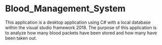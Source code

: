 # Blood_Management_System
This application is a desktop application using C# with a local database within the visual studio framework 2018.
The purpose of this application is to analyze how many blood packets have been stored and how many have been taken out.
